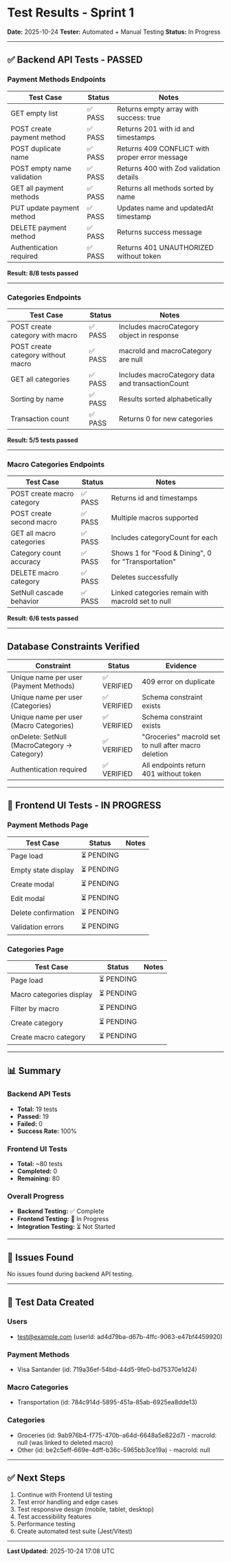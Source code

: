 # Test Results - Sprint 1

**Date:** 2025-10-24
**Tester:** Automated + Manual Testing
**Status:** In Progress

---

## ✅ Backend API Tests - PASSED

### Payment Methods Endpoints

| Test Case | Status | Notes |
|-----------|--------|-------|
| GET empty list | ✅ PASS | Returns empty array with success: true |
| POST create payment method | ✅ PASS | Returns 201 with id and timestamps |
| POST duplicate name | ✅ PASS | Returns 409 CONFLICT with proper error message |
| POST empty name validation | ✅ PASS | Returns 400 with Zod validation details |
| GET all payment methods | ✅ PASS | Returns all methods sorted by name |
| PUT update payment method | ✅ PASS | Updates name and updatedAt timestamp |
| DELETE payment method | ✅ PASS | Returns success message |
| Authentication required | ✅ PASS | Returns 401 UNAUTHORIZED without token |

**Result: 8/8 tests passed**

---

### Categories Endpoints

| Test Case | Status | Notes |
|-----------|--------|-------|
| POST create category with macro | ✅ PASS | Includes macroCategory object in response |
| POST create category without macro | ✅ PASS | macroId and macroCategory are null |
| GET all categories | ✅ PASS | Includes macroCategory data and transactionCount |
| Sorting by name | ✅ PASS | Results sorted alphabetically |
| Transaction count | ✅ PASS | Returns 0 for new categories |

**Result: 5/5 tests passed**

---

### Macro Categories Endpoints

| Test Case | Status | Notes |
|-----------|--------|-------|
| POST create macro category | ✅ PASS | Returns id and timestamps |
| POST create second macro | ✅ PASS | Multiple macros supported |
| GET all macro categories | ✅ PASS | Includes categoryCount for each |
| Category count accuracy | ✅ PASS | Shows 1 for "Food & Dining", 0 for "Transportation" |
| DELETE macro category | ✅ PASS | Deletes successfully |
| SetNull cascade behavior | ✅ PASS | Linked categories remain with macroId set to null |

**Result: 6/6 tests passed**

---

## Database Constraints Verified

| Constraint | Status | Evidence |
|------------|--------|-----------|
| Unique name per user (Payment Methods) | ✅ VERIFIED | 409 error on duplicate |
| Unique name per user (Categories) | ✅ VERIFIED | Schema constraint exists |
| Unique name per user (Macro Categories) | ✅ VERIFIED | Schema constraint exists |
| onDelete: SetNull (MacroCategory → Category) | ✅ VERIFIED | "Groceries" macroId set to null after macro deletion |
| Authentication required | ✅ VERIFIED | All endpoints return 401 without token |

---

## 🔄 Frontend UI Tests - IN PROGRESS

### Payment Methods Page

| Test Case | Status | Notes |
|-----------|--------|-------|
| Page load | ⏳ PENDING | |
| Empty state display | ⏳ PENDING | |
| Create modal | ⏳ PENDING | |
| Edit modal | ⏳ PENDING | |
| Delete confirmation | ⏳ PENDING | |
| Validation errors | ⏳ PENDING | |

### Categories Page

| Test Case | Status | Notes |
|-----------|--------|-------|
| Page load | ⏳ PENDING | |
| Macro categories display | ⏳ PENDING | |
| Filter by macro | ⏳ PENDING | |
| Create category | ⏳ PENDING | |
| Create macro category | ⏳ PENDING | |

---

## 📊 Summary

### Backend API Tests
- **Total:** 19 tests
- **Passed:** 19
- **Failed:** 0
- **Success Rate:** 100%

### Frontend UI Tests
- **Total:** ~80 tests
- **Completed:** 0
- **Remaining:** 80

### Overall Progress
- **Backend Testing:** ✅ Complete
- **Frontend Testing:** 🔄 In Progress
- **Integration Testing:** ⏳ Not Started

---

## 🐛 Issues Found

No issues found during backend API testing.

---

## 📝 Test Data Created

### Users
- test@example.com (userId: ad4d79ba-d67b-4ffc-9063-e47bf4459920)

### Payment Methods
- Visa Santander (id: 719a36ef-54bd-44d5-9fe0-bd75370e1d24)

### Macro Categories
- Transportation (id: 784c914d-5895-451a-85ab-6925ea8dde13)

### Categories
- Groceries (id: 9ab976b4-f775-470b-a64d-6648a5e822d7) - macroId: null (was linked to deleted macro)
- Other (id: be2c5eff-669e-4dff-b36c-5965bb3ce19a) - macroId: null

---

## ✅ Next Steps

1. Continue with Frontend UI testing
2. Test error handling and edge cases
3. Test responsive design (mobile, tablet, desktop)
4. Test accessibility features
5. Performance testing
6. Create automated test suite (Jest/Vitest)

---

**Last Updated:** 2025-10-24 17:08 UTC
